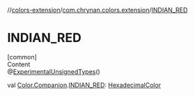 //[colors-extension](../../index.md)/[com.chrynan.colors.extension](index.md)/[INDIAN_RED](-i-n-d-i-a-n_-r-e-d.md)



# INDIAN_RED  
[common]  
Content  
@[ExperimentalUnsignedTypes](https://kotlinlang.org/api/latest/jvm/stdlib/kotlin/-experimental-unsigned-types/index.html)()  
  
val [Color.Companion](../../../colors-core/colors-core/com.chrynan.colors/-color/-companion/index.md).[INDIAN_RED](-i-n-d-i-a-n_-r-e-d.md): [HexadecimalColor](../../../colors-core/colors-core/com.chrynan.colors/-hexadecimal-color/index.md)  



